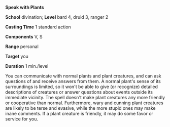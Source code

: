  **Speak with Plants**

**School** divination; **Level** bard 4, druid 3, ranger 2

**Casting Time** 1 standard action

**Components** V, S

**Range** personal

**Target** you

**Duration** 1 min./level

You can communicate with normal plants and plant creatures, and can ask questions of and receive answers from them. A normal plant's sense of its surroundings is limited, so it won't be able to give (or recognize) detailed descriptions of creatures or answer questions about events outside its immediate vicinity. The spell doesn't make plant creatures any more friendly or cooperative than normal. Furthermore, wary and cunning plant creatures are likely to be terse and evasive, while the more stupid ones may make inane comments. If a plant creature is friendly, it may do some favor or service for you.

